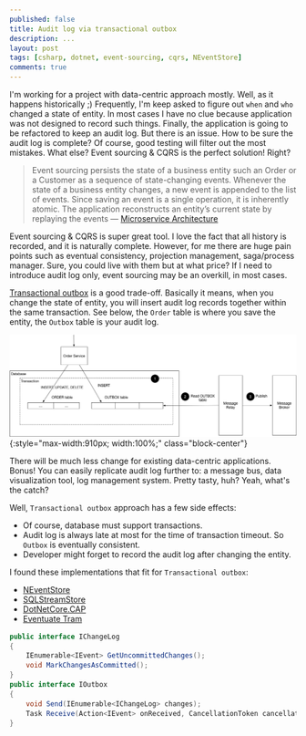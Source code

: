 ```yaml
---
published: false
title: Audit log via transactional outbox
description: ...
layout: post
tags: [csharp, dotnet, event-sourcing, cqrs, NEventStore]
comments: true
---
```


I'm working for a project with data-centric approach mostly. Well, as it happens historically ;) Frequently, I'm keep asked to figure out `when` and `who` changed a state of entity. In most cases I have no clue because application was not designed to record such things. Finally, the application is going to be refactored to keep an audit log. But there is an issue. How to be sure the audit log is complete? Of course, good testing will filter out the most mistakes. What else? Event sourcing & CQRS is the perfect solution! Right?

> Event sourcing persists the state of a business entity such an Order or a Customer as a sequence of state-changing events. Whenever the state of a business entity changes, a new event is appended to the list of events. Since saving an event is a single operation, it is inherently atomic. The application reconstructs an entity’s current state by replaying the events — [Microservice Architecture](https://microservices.io/patterns/data/event-sourcing.html)

Event sourcing & CQRS is super great tool. I love the fact that all history is recorded, and it is naturally complete. However, for me there are huge pain points such as eventual consistency, projection management, saga/process manager. Sure, you could live with them but at what price? If I need to introduce audit log only, event sourcing may be an overkill, in most cases.

[Transactional outbox](https://microservices.io/patterns/data/transactional-outbox.html) is a good trade-off. Basically it means, when you change the state of entity, you will insert audit log records together within the same transaction. See below, the `Order` table is where you save the entity, the `Outbox` table is your audit log.

![Transactional outbox diagram](/img/transactional-outbox/ReliablePublication.png "Transactional outbox diagram" ){:style="max-width:910px; width:100%;" class="block-center"}

There will be much less change for existing data-centric applications. Bonus! You can easily replicate audit log further to: a message bus, data visualization tool, log management system. Pretty tasty, huh? Yeah, what's the catch?

Well, `Transactional outbox` approach has a few side effects:
* Of course, database must support transactions.
* Audit log is always late at most for the time of transaction timeout. So `Outbox` is eventually consistent.
* Developer might forget to record the audit log after changing the entity.

I found these implementations that fit for `Transactional outbox`:
* [NEventStore](https://github.com/NEventStore/NEventStore)
* [SQLStreamStore](https://github.com/SQLStreamStore/SQLStreamStore)
* [DotNetCore.CAP](https://github.com/dotnetcore/CAP)
* [Eventuate Tram](https://github.com/eventuate-tram/eventuate-tram-core-dotnet/)

```c#
public interface IChangeLog
{
    IEnumerable<IEvent> GetUncommittedChanges();
    void MarkChangesAsCommitted();
}
public interface IOutbox
{
    void Send(IEnumerable<IChangeLog> changes);
    Task Receive(Action<IEvent> onReceived, CancellationToken cancellation);
}
```
